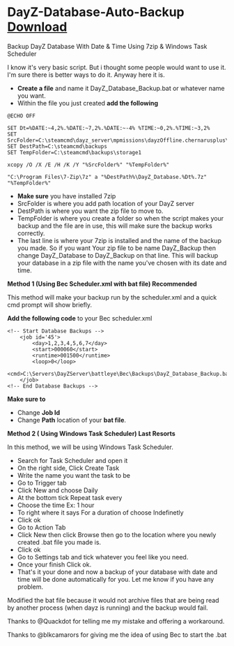# DayZ-Database-Auto-Backup [Download](https://github.com/XxFri3ndlyxX/DayZ-Database-Auto-Backup/releases/tag/v2.0)
Backup DayZ Database With Date & Time Using 7zip & Windows Task Scheduler

I know it's very basic script. But i thought some people would want to use it. I'm sure there is better ways to do it. Anyway here it is.
- **Create a file** and name it DayZ_Database_Backup.bat   or whatever name you want.
- Within the file you just created **add the following**
```
@ECHO OFF

SET Dt=%DATE:~4,2%.%DATE:~7,2%.%DATE:~-4% %TIME:~0,2%.%TIME:~3,2%
SET SrcFolder=C:\steamcmd\dayz_server\mpmissions\dayzOffline.chernarusplus\storage_1
SET DestPath=C:\steamcmd\backups
SET TempFolder=C:\steamcmd\backups\storage1

xcopy /O /X /E /H /K /Y "%SrcFolder%" "%TempFolder%"

"C:\Program Files\7-Zip\7z" a "%DestPath%\DayZ_Database.%Dt%.7z" "%TempFolder%"
```
- **Make sure** you have installed 7zip
- SrcFolder is where you add path location of your DayZ server
- DestPath is where you want the zip file to move to.
- TempFolder is where you create a folder so when the script makes your backup and the file are in use, this will make sure the backup works correctly.
- The last line is where your 7zip is installed and the name of the backup you made. So if you want Your zip file to be name DayZ_Backup then change DayZ_Database to DayZ_Backup on that line.
This will backup your database in a zip file with the name you've chosen with its date and time.


**Method 1 (Using Bec Scheduler.xml with bat file) Recommended**

This method will make your backup run by the scheduler.xml and a quick cmd prompt will show briefly.

**Add the following code** to your Bec scheduler.xml

```
<!-- Start Database Backups -->
    <job id='45'>
        <day>1,2,3,4,5,6,7</day>
        <start>000060</start>
        <runtime>001500</runtime>
        <loop>0</loop>
        <cmd>C:\Servers\DayZServer\battleye\Bec\Backups\DayZ_Database_Backup.bat</cmd>
    </job>
<!-- End Database Backups -->
```
**Make sure to**

- Change **Job Id**
- Change **Path** location of your **bat file**.


**Method 2 ( Using Windows Task Scheduler) Last Resorts**

In this method, we will be using Windows Task Scheduler.

- Search for Task Scheduler and open it
- On the right side, Click Create Task
- Write the name you want the task to be
- Go to Trigger tab
- Click New and choose Daily
- At the bottom tick  Repeat task every
- Choose the time Ex: 1 hour
- To right where it says For a duration of choose Indefinetly
- Click ok
- Go to Action Tab
- Click New then click Browse then go to the location where you newly created .bat file you made is.
- Click ok
- Go to Settings tab and tick whatever you feel like you need.
- Once your finish Click ok.
- That's it your done and now a backup of your database with date and time will be done automatically for you.
Let me know if you have any problem.

Modified the bat file because it would not archive files that are being read by another process (when dayz is running) and the backup would fail.

Thanks to @Quackdot for telling me my mistake and offering a workaround.

Thanks to @blkcamarors for giving me the idea of using Bec to start the .bat
